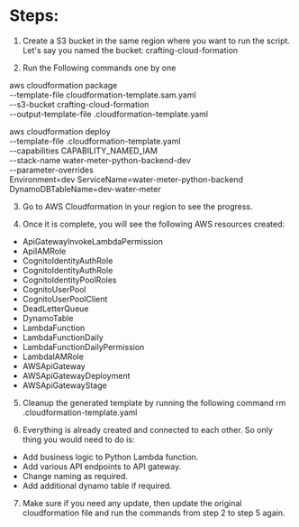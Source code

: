 # Steps:

1. Create a S3 bucket in the same region where you want to run the script.
Let's say you named the bucket: crafting-cloud-formation

2. Run the Following commands one by one

aws cloudformation package \
--template-file cloudformation-template.sam.yaml \
--s3-bucket crafting-cloud-formation \
--output-template-file .cloudformation-template.yaml

aws cloudformation deploy \
--template-file .cloudformation-template.yaml \
--capabilities CAPABILITY_NAMED_IAM \
--stack-name water-meter-python-backend-dev \
--parameter-overrides  \
Environment=dev ServiceName=water-meter-python-backend DynamoDBTableName=dev-water-meter

3. Go to AWS Cloudformation in your region to see the progress.

4. Once it is complete, you will see the following AWS resources created:
- ApiGatewayInvokeLambdaPermission
- ApiIAMRole
- CognitoIdentityAuthRole
- CognitoIdentityAuthRole
- CognitoIdentityPoolRoles
- CognitoUserPool
- CognitoUserPoolClient	
- DeadLetterQueue
- DynamoTable
- LambdaFunction
- LambdaFunctionDaily
- LambdaFunctionDailyPermission
- LambdaIAMRole
- AWSApiGateway
- AWSApiGatewayDeployment
- AWSApiGatewayStage

5. Cleanup the generated template by running the following command
rm .cloudformation-template.yaml

6. Everything is already created and connected to each other. So only thing you would need to do 
is: 
- Add business logic to Python Lambda function.
- Add various API endpoints to API gateway.
- Change naming as required.
- Add additional dynamo table if required.

7. Make sure if you need any update, then update the original cloudformation file and run the commands from 
step 2 to step 5 again.